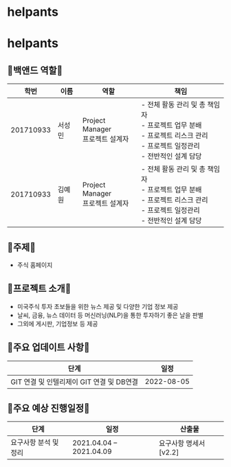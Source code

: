 # helpants

# helpants
## 🔶백앤드 역할🔶

학번 | 이름 | 역할 | 책임
-- | -- | -- | --
201710933 | 서성민 | Project Manager<br>프로젝트 설계자 | - 전체 활동 관리 및 총 책임자<br> - 프로젝트 업무 분배<br> - 프로젝트 리스크 관리<br> - 프로젝트 일정관리<br> - 전반적인 설계 담당
201710933 | 김예원 | Project Manager<br>프로젝트 설계자 | - 전체 활동 관리 및 총 책임자<br> - 프로젝트 업무 분배<br> - 프로젝트 리스크 관리<br> - 프로젝트 일정관리<br> - 전반적인 설계 담당

## 🔶주제🔶
- 주식 홈페이지

## 🔶프로젝트 소개🔶
- 미국주식 투자 초보들을 위한 뉴스 제공 및 다양한 기업 정보 제공 
- 날씨, 금융, 뉴스 데이터 등 머신러닝(NLP)을 통한 투자하기 좋은 날을 판별
- 그외에 게시판, 기업정보 등 제공


## 🔶주요 업데이트 사항🔶
단계 | 일정 
-- | -- 
GIT 연결 및 인텔리제이 GIT 연결 및 DB연결 | 2022-08-05 


## 🔶주요 예상 진행일정🔶
단계 | 일정 | 산출물
-- | -- | --
요구사항 분석 및 정리 | 2021.04.04 – 2021.04.09 | 요구사항 명세서 [v2.2]
